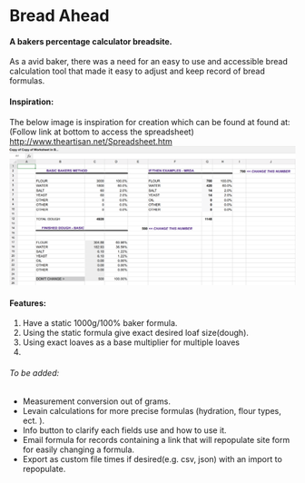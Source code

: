# Bread Ahead

#### A bakers percentage calculator breadsite.

As a avid baker, there was a need for an easy to use and accessible bread calculation tool that made it easy to adjust and keep record of bread formulas.

#### Inspiration:

   The below image is inspiration for creation which can be found at found at: (Follow link at bottom to access the spreadsheet) <http://www.theartisan.net/Spreadsheet.htm> 
![bread calc inspiration](assets/bread-spread-calc.png)

#### Features:
1. Have a static 1000g/100% baker formula.
1. Using the static formula give exact desired loaf size(dough).
1. Using exact loaves as a base multiplier for multiple loaves
1. 


###### To be added:
   * Measurement conversion out of grams.
   * Levain calculations for more precise formulas (hydration, flour types, ect. ).
   * Info button to clarify each fields use and how to use it.
   * Email formula for records containing a link that will repopulate site form for easily changing a formula.  
   * Export as custom file times if desired(e.g. csv, json) with an import to repopulate.
